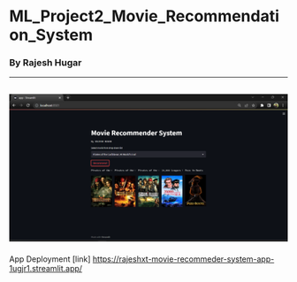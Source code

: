 # ML_Project2_Movie_Recommendation_System
### By Rajesh Hugar

---
![](Movie_Recommender_System.png)
---


App Deployment [link] https://rajeshxt-movie-recommeder-system-app-1ugjr1.streamlit.app/


